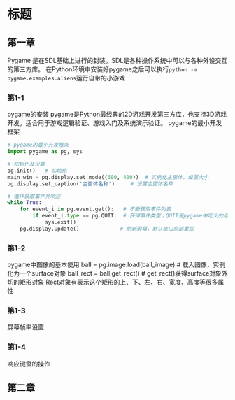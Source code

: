 # 标题

## 第一章
Pygame 是在SDL基础上进行的封装。SDL是各种操作系统中可以与各种外设交互的第三方库。
在Python环境中安装好pygame之后可以执行`python -m pygame.examples.aliens`运行自带的小游戏

### 第1-1
pygame的安装
pygame是Python最经典的2D游戏开发第三方库，也支持3D游戏开发。适合用于游戏逻辑验证、游戏入门及系统演示验证。
pygame的最小开发框架

```python
# pygame的最小开发框架
import pygame as pg, sys

# 初始化及设置
pg.init()   # 初始化
main_win = pg.display.set_mode((600, 400))  # 实例化主窗体，设置大小
pg.display.set_caption('主窗体名称')     # 设置主窗体名称

# 循环获取事件并响应
while True:
    for event_i in pg.event.get():   # 不断获取事件列表
        if event_i.type == pg.QUIT:  # 获得事件类型；QUIT是pygame中定义的退出事件常量
            sys.exit()
    pg.display.update()             # 刷新屏幕，默认窗口全部重绘
```

### 第1-2
pygame中图像的基本使用
ball = pg.image.load(ball_image)    # 载入图像，实例化为一个surface对象
ball_rect = ball.get_rect()         # get_rect()获得surface对象外切的矩形对象
Rect对象有表示这个矩形的上、下、左、右、宽度、高度等很多属性

### 第1-3
屏幕帧率设置

### 第1-4
响应键盘的操作


## 第二章
